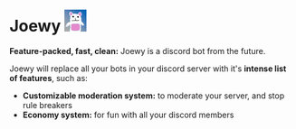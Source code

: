 # Joewy <img src="https://github.com/nicklvh/joewy/blob/master/images/joewy.png?raw=true" alt= "joewy pfp" width="39" height="39" /> 

**Feature-packed, fast, clean:** Joewy is a discord bot from the future. 

Joewy will replace all your bots in your discord server with it's **intense list of features**, such as:
- **Customizable moderation system:** to moderate your server, and stop rule breakers
- **Economy system:** for fun with all your discord members

